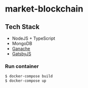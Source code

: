 # market-blockchain

## Tech Stack
- NodeJS + TypeScript
- MongoDB
- [Ganache](https://www.trufflesuite.com/ganache)
- [GatsbyJS](https://www.gatsbyjs.org/)

### Run container
```sh
$ docker-compose build
$ docker-compose up
```